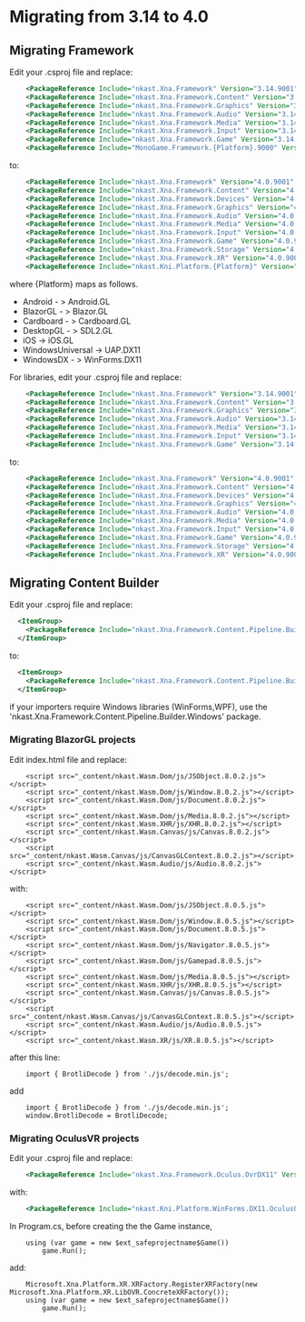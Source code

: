 # Migrating from 3.14 to 4.0


## Migrating Framework

Edit your .csproj file and replace:

```xml
    <PackageReference Include="nkast.Xna.Framework" Version="3.14.9001" />
    <PackageReference Include="nkast.Xna.Framework.Content" Version="3.14.9001" />
    <PackageReference Include="nkast.Xna.Framework.Graphics" Version="3.14.9001" />
    <PackageReference Include="nkast.Xna.Framework.Audio" Version="3.14.9001" />
    <PackageReference Include="nkast.Xna.Framework.Media" Version="3.14.9001" />
    <PackageReference Include="nkast.Xna.Framework.Input" Version="3.14.9001" />
    <PackageReference Include="nkast.Xna.Framework.Game" Version="3.14.9001" />
    <PackageReference Include="MonoGame.Framework.{Platform}.9000" Version="3.14.9001" />
```

to:

```xml
    <PackageReference Include="nkast.Xna.Framework" Version="4.0.9001" />
    <PackageReference Include="nkast.Xna.Framework.Content" Version="4.0.9001" />
    <PackageReference Include="nkast.Xna.Framework.Devices" Version="4.0.9001" />
    <PackageReference Include="nkast.Xna.Framework.Graphics" Version="4.0.9001" />
    <PackageReference Include="nkast.Xna.Framework.Audio" Version="4.0.9001" />
    <PackageReference Include="nkast.Xna.Framework.Media" Version="4.0.9001" />
    <PackageReference Include="nkast.Xna.Framework.Input" Version="4.0.9001" />
    <PackageReference Include="nkast.Xna.Framework.Game" Version="4.0.9001" />
    <PackageReference Include="nkast.Xna.Framework.Storage" Version="4.0.9001" />
    <PackageReference Include="nkast.Xna.Framework.XR" Version="4.0.9001" />
    <PackageReference Include="nkast.Kni.Platform.{Platform}" Version="4.0.9001" />
```

where {Platform} maps as follows.
 - Android - > Android.GL
 - BlazorGL - > Blazor.GL
 - Cardboard - > Cardboard.GL
 - DesktopGL - > SDL2.GL 
 - iOS -> iOS.GL
 - WindowsUniversal -> UAP.DX11
 - WindowsDX - > WinForms.DX11

For libraries, edit your .csproj file and replace:

```xml
    <PackageReference Include="nkast.Xna.Framework" Version="3.14.9001" />
    <PackageReference Include="nkast.Xna.Framework.Content" Version="3.14.9001" />
    <PackageReference Include="nkast.Xna.Framework.Graphics" Version="3.14.9001" />
    <PackageReference Include="nkast.Xna.Framework.Audio" Version="3.14.9001" />
    <PackageReference Include="nkast.Xna.Framework.Media" Version="3.14.9001" />
    <PackageReference Include="nkast.Xna.Framework.Input" Version="3.14.9001" />
    <PackageReference Include="nkast.Xna.Framework.Game" Version="3.14.9001" />
```

to:

```xml
    <PackageReference Include="nkast.Xna.Framework" Version="4.0.9001" />
    <PackageReference Include="nkast.Xna.Framework.Content" Version="4.0.9001" />
    <PackageReference Include="nkast.Xna.Framework.Devices" Version="4.0.9001" />
    <PackageReference Include="nkast.Xna.Framework.Graphics" Version="4.0.9001" />
    <PackageReference Include="nkast.Xna.Framework.Audio" Version="4.0.9001" />
    <PackageReference Include="nkast.Xna.Framework.Media" Version="4.0.9001" />
    <PackageReference Include="nkast.Xna.Framework.Input" Version="4.0.9001" />
    <PackageReference Include="nkast.Xna.Framework.Game" Version="4.0.9001" />
    <PackageReference Include="nkast.Xna.Framework.Storage" Version="4.0.9001" />
    <PackageReference Include="nkast.Xna.Framework.XR" Version="4.0.9001" />
```

## Migrating Content Builder

Edit your .csproj file and replace:

```xml
  <ItemGroup>
    <PackageReference Include="nkast.Xna.Framework.Content.Pipeline.Builder" Version="3.14.9001" />
  </ItemGroup>
```

to:

```xml
  <ItemGroup>
    <PackageReference Include="nkast.Xna.Framework.Content.Pipeline.Builder" Version="4.0.9001" />
  </ItemGroup>
```

if your importers require Windows libraries (WinForms,WPF), use the 'nkast.Xna.Framework.Content.Pipeline.Builder.Windows' package.


### Migrating BlazorGL projects

Edit index.html file and replace:

```
    <script src="_content/nkast.Wasm.Dom/js/JSObject.8.0.2.js"></script>
    <script src="_content/nkast.Wasm.Dom/js/Window.8.0.2.js"></script>
    <script src="_content/nkast.Wasm.Dom/js/Document.8.0.2.js"></script>
    <script src="_content/nkast.Wasm.Dom/js/Media.8.0.2.js"></script>
    <script src="_content/nkast.Wasm.XHR/js/XHR.8.0.2.js"></script>
    <script src="_content/nkast.Wasm.Canvas/js/Canvas.8.0.2.js"></script>
    <script src="_content/nkast.Wasm.Canvas/js/CanvasGLContext.8.0.2.js"></script>
    <script src="_content/nkast.Wasm.Audio/js/Audio.8.0.2.js"></script>
```

with:

```
    <script src="_content/nkast.Wasm.Dom/js/JSObject.8.0.5.js"></script>
    <script src="_content/nkast.Wasm.Dom/js/Window.8.0.5.js"></script>
    <script src="_content/nkast.Wasm.Dom/js/Document.8.0.5.js"></script>
    <script src="_content/nkast.Wasm.Dom/js/Navigator.8.0.5.js"></script>
    <script src="_content/nkast.Wasm.Dom/js/Gamepad.8.0.5.js"></script>
    <script src="_content/nkast.Wasm.Dom/js/Media.8.0.5.js"></script>
    <script src="_content/nkast.Wasm.XHR/js/XHR.8.0.5.js"></script>
    <script src="_content/nkast.Wasm.Canvas/js/Canvas.8.0.5.js"></script>
    <script src="_content/nkast.Wasm.Canvas/js/CanvasGLContext.8.0.5.js"></script>
    <script src="_content/nkast.Wasm.Audio/js/Audio.8.0.5.js"></script>
    <script src="_content/nkast.Wasm.XR/js/XR.8.0.5.js"></script>
```

after this line:

```
    import { BrotliDecode } from './js/decode.min.js';
```

add

```
    import { BrotliDecode } from './js/decode.min.js';
    window.BrotliDecode = BrotliDecode;
```


### Migrating OculusVR projects

Edit your .csproj file and replace:

```xml
    <PackageReference Include="nkast.Xna.Framework.Oculus.OvrDX11" Version="3.14.9001" />
```

with:

```xml
    <PackageReference Include="nkast.Kni.Platform.WinForms.DX11.OculusOVR" Version="4.0.9001" />
```

In Program.cs, before creating the the Game instance,

```
    using (var game = new $ext_safeprojectname$Game())
        game.Run();
```

add:
```
    Microsoft.Xna.Platform.XR.XRFactory.RegisterXRFactory(new Microsoft.Xna.Platform.XR.LibOVR.ConcreteXRFactory());
    using (var game = new $ext_safeprojectname$Game())
        game.Run();
```

